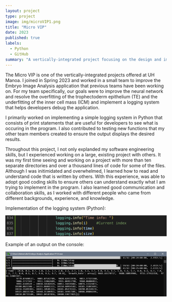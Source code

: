 ```yaml
---
layout: project
type: project
image: img/microVIP1.png
title: "Micro VIP"
date: 2023
published: true
labels:
  - Python
  - GitHub
summary: "A vertically-integrated project focusing on the design and implementation of microfabricated systems for engineering and healthcare applications, including microfluidic systems, optically controlled microrobots, and cell analysis technologies."
---
```


The Micro VIP is one of the vertically-integrated projects offered at UH Manoa. I joined in Spring 2023 and worked in a small team to improve the Embryo Image Analysis application that previous teams have been working on. For my team specifically, our goals were to improve the neural network and resolve the overfitting of the trophectoderm epithelium (TE) and the underfitting of the inner cell mass (ICM) and implement a logging system that helps developers debug the application. 

I primarily worked on implementing a simple logging system in Python that consists of print statements that are useful for developers to see what is occuring in the program. I also contributed to testing new functions that my other team members created to ensure the output displays the desired results.

Throughout this project, I not only explanded my software engineering skills, but I experienced working on a large, existing project with others. It was my first time seeing and working on a project with more than ten separate directories and over a thousand lines of code for some of the files. Although I was initimidated and overwhelmed, I learned how to read and understand code that is written by others. With this experience,  was able to adopt good coding skills to ensure others can understand exactly what I am trying to implement in the program. I also learned good communication and collaboration skills, as I worked with different people who came from different backgrounds, experience, and knowledge.

Implementation of the logging system (Python):

<img width="700px" src="../img/microVIP2.png">


Example of an output on the console:

<img width="700px" src="../img/microVIP3.png">
